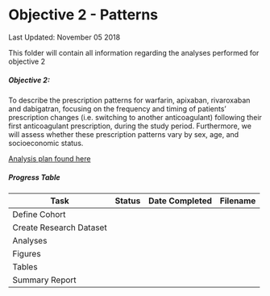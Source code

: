 Objective 2 - Patterns
================
Last Updated: November 05 2018

This folder will contain all information regarding the analyses performed for objective 2

##### Objective 2:

To describe the prescription patterns for warfarin, apixaban, rivaroxaban and dabigatran, focusing on the frequency and timing of patients’ prescription changes (i.e. switching to another anticoagulant) following their first anticoagulant prescription, during the study period. Furthermore, we will assess whether these prescription patterns vary by sex, age, and socioeconomic status.

[Analysis plan found here](O2_Analysis_Plan.md)

##### Progress Table

| Task                    | Status | Date Completed | Filename |
|-------------------------|--------|----------------|----------|
| Define Cohort           |        |                |          |
| Create Research Dataset |        |                |          |
| Analyses                |        |                |          |
| Figures                 |        |                |          |
| Tables                  |        |                |          |
| Summary Report          |        |                |          |
